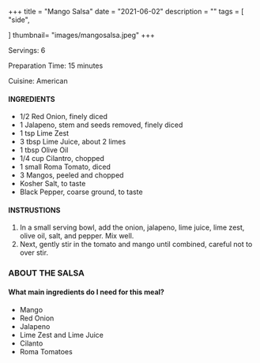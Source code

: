 +++
title = "Mango Salsa"
date = "2021-06-02"
description = ""
tags = [
    "side",
    
]
thumbnail= "images/mangosalsa.jpeg"
+++

Servings: 6 <!--more-->

Preparation Time: 15 minutes 

Cuisine: American 

#### INGREDIENTS 

* 1/2 Red Onion, finely diced 
* 1 Jalapeno, stem and seeds removed, finely diced
* 1 tsp Lime Zest 
* 3 tbsp Lime Juice, about 2 limes 
* 1 tbsp Olive Oil 
* 1/4 cup Cilantro, chopped 
* 1 small Roma Tomato, diced 
* 3 Mangos, peeled and chopped 
* Kosher Salt, to taste 
* Black Pepper, coarse ground, to taste 

#### INSTRUSTIONS

1. In a small serving bowl, add the onion, jalapeno, lime juice, lime zest, olive oil, salt, and pepper. Mix well. 
2. Next, gently stir in the tomato and mango until combined, careful not to over stir.  

### ABOUT THE SALSA

#### What main ingredients do I need for this meal?

* Mango 
* Red Onion 
* Jalapeno 
* Lime Zest and Lime Juice 
* Cilanto 
* Roma Tomatoes 
